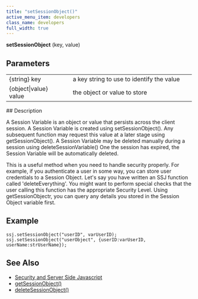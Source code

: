 ```yaml
---
title: "setSessionObject()"
active_menu_item: developers
class_name: developers
full_width: true
---
```



**setSessionObject** (key, value)

## Parameters

<table>
<tr>
<td width="165">
{string} key

</td>
<td width="27">
</td>
<td width="688">
a key string to use to identify the value

</td>
</tr>
<tr>
<td width="165">
{object|value} value

</td>
<td width="27">
</td>
<td width="688">
the object or value to store

</td>
</tr>
</table>
## Description

A Session Variable is an object or value that persists across the client session. A Session Variable is created using setSessionObject(). Any subsequent function may request this value at a later stage using getSessionObject(). A Session Variable may be deleted manually during a session using deleteSessionVariable() One the session has expired, the Session Variable will be automatically deleted.

This is a useful method when you need to handle security properly. For example, if you authenticate a user in some way, you can store user credentials to a Session Object. Let's say you have written an SSJ function called 'deleteEverything'. You might want to perform special checks that the user calling this function has the appropriate Security Level. Using getSessionObjectr, you can query any details you stored in the Session Object variable first.

## Example

    ssj.setSessionObject("userID", varUserID);
    ssj.setSessionObject("userObject", {userID:varUserID, userName:strUserName});
   

## See Also

 - [Security and Server Side Javascript](/developers/documentation/scripting-apis/server-side-scripting-overview/writing-secure-code)
 - [getSessionObject()](/developers/documentation/scripting-apis/server-side-api/ssj-object/security/getsessionobject)
 - [deleteSessionObject()](/developers/documentation/scripting-apis/server-side-api/ssj-object/security/deletesessionobject)

